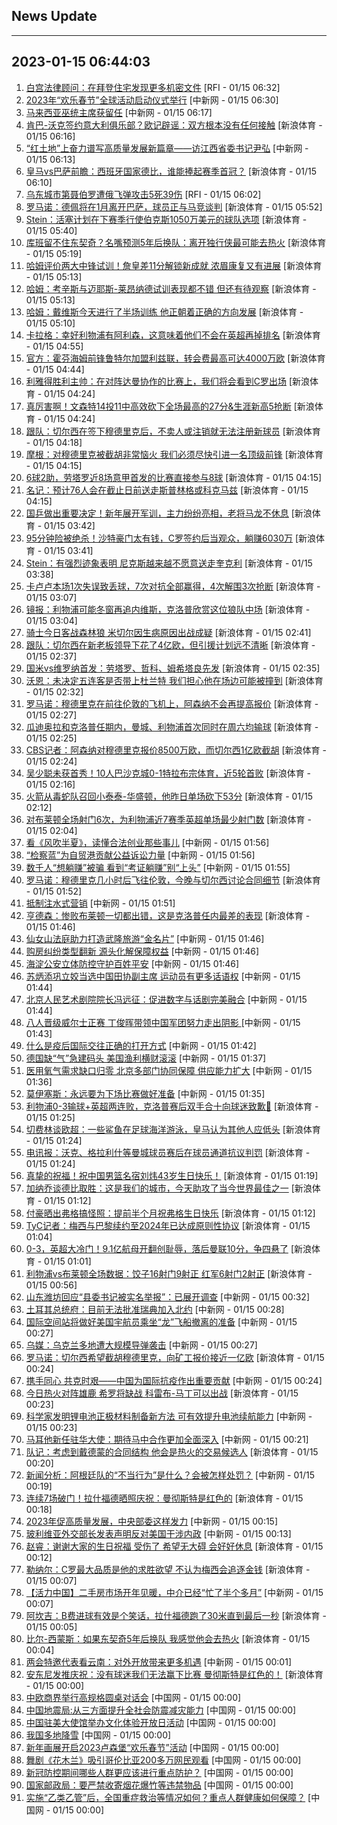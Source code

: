 ## News Update
---
2023-01-15 06:44:03
---
1. <a target="_blank" href="https://www.rfi.fr/cn/%E5%9B%BD%E9%99%85%E6%8A%A5%E9%81%93/20230114-%E4%B8%AD%E5%9B%BD%E9%80%9A%E6%8A%A5%E8%BF%916%E4%B8%87%E5%9C%A8%E9%99%A2%E6%AD%BB%E4%BA%A1%E7%97%85%E4%BE%8B-%E4%B8%96%E5%8D%AB%E5%90%81%E6%8F%90%E4%BE%9B%E6%9B%B4%E5%A4%9A%E8%B5%84%E8%AE%AF">白宫法律顾问：在拜登住宅发现更多机密文件</a> [RFI - 01/15 06:32]
2. <a target="_blank" href="http://www.chinanews.com//sh/2023/01-15/9935542.shtml">2023年“欢乐春节”全球活动启动仪式举行</a> [中新网 - 01/15 06:30]
3. <a target="_blank" href="http://www.chinanews.com//gj/2023/01-15/9935541.shtml">马来西亚巫统主席获留任</a> [中新网 - 01/15 06:17]
4. <a target="_blank" href="https://k.sina.cn/article_2018499075_784fda0302001kzyj.html?from=sports&subch=osport">肯巴-沃克签约意大利俱乐部？欧记辟谣：双方根本没有任何接触</a> [新浪体育 - 01/15 06:16]
5. <a target="_blank" href="http://www.chinanews.com//gn/2023/01-15/9935543.shtml">“红土地”上奋力谱写高质量发展新篇章——访江西省委书记尹弘</a> [中新网 - 01/15 06:13]
6. <a target="_blank" href="https://k.sina.cn/article_2018499075_784fda0302001kzyi.html?from=sports&subch=osport">皇马vs巴萨前瞻：西班牙国家德比，谁能捧起赛季首冠？</a> [新浪体育 - 01/15 06:10]
7. <a target="_blank" href="https://www.rfi.fr/cn/%E5%9B%BD%E9%99%85%E6%8A%A5%E9%81%93/20230114-%E6%8D%B7%E5%85%8B%E6%80%BB%E7%BB%9F%E5%A4%A7%E9%80%89%E4%B8%A4%E5%BC%BA%E5%87%BA%E7%BA%BF-%E5%89%8D%E6%80%BB%E7%90%86%E4%B8%8E%E9%80%80%E5%BD%B9%E5%B0%86%E9%A2%86%E6%9C%88%E5%BA%95%E5%86%B3%E9%80%89">乌东城市第聂伯罗遭俄飞弹攻击5死39伤</a> [RFI - 01/15 06:02]
8. <a target="_blank" href="https://k.sina.cn/article_2018499075_784fda0302001kzye.html?from=sports&subch=osport">罗马诺：德佩将在1月离开巴萨，球员正与马竞谈判</a> [新浪体育 - 01/15 05:52]
9. <a target="_blank" href="https://k.sina.cn/article_2018499075_784fda0302001kzyc.html?from=sports&subch=osport">Stein：活塞计划在下赛季行使伯克斯1050万美元的球队选项</a> [新浪体育 - 01/15 05:40]
10. <a target="_blank" href="https://k.sina.cn/article_1293768870_4d1d58a6001011p3l.html?from=sports&subch=nba">库班留不住东契奇？名嘴预测5年后换队：离开独行侠最可能去热火</a> [新浪体育 - 01/15 05:19]
11. <a target="_blank" href="https://k.sina.cn/article_1293768870_4d1d58a6001011p3k.html?from=sports&subch=nba">哈姆评价两大中锋试训！詹皇差11分解锁新成就 浓眉康复又有进展</a> [新浪体育 - 01/15 05:13]
12. <a target="_blank" href="https://k.sina.cn/article_2018499075_784fda0302001kzy5.html?from=sports&subch=osport">哈姆：考辛斯与迈耶斯-莱昂纳德试训表现都不错 但还有待观察</a> [新浪体育 - 01/15 05:13]
13. <a target="_blank" href="https://k.sina.cn/article_2018499075_784fda0302001kzy4.html?from=sports&subch=osport">哈姆：戴维斯今天进行了半场训练 他正朝着正确的方向发展</a> [新浪体育 - 01/15 05:10]
14. <a target="_blank" href="https://k.sina.cn/article_2018499075_784fda0302001kzxz.html?from=sports&subch=osport">卡拉格：幸好利物浦有阿利森，这意味着他们不会在英超再掉排名</a> [新浪体育 - 01/15 04:55]
15. <a target="_blank" href="https://k.sina.cn/article_2018499075_784fda0302001kzxy.html?from=sports&subch=osport">官方：霍芬海姆前锋鲁特尔加盟利兹联，转会费最高可达4000万欧</a> [新浪体育 - 01/15 04:44]
16. <a target="_blank" href="https://k.sina.cn/article_2018499075_784fda0302001kzxv.html?from=sports&subch=osport">利雅得胜利主帅：在对阵达曼协作的比赛上，我们将会看到C罗出场</a> [新浪体育 - 01/15 04:24]
17. <a target="_blank" href="https://k.sina.cn/article_2018499075_784fda0302001kzxu.html?from=sports&subch=osport">真厉害啊！文森特14投11中高效砍下全场最高的27分&生涯新高5抢断</a> [新浪体育 - 01/15 04:24]
18. <a target="_blank" href="https://k.sina.cn/article_2018499075_784fda0302001kzxs.html?from=sports&subch=osport">跟队：切尔西在签下穆德里克后，不卖人或注销就无法注册新球员</a> [新浪体育 - 01/15 04:18]
19. <a target="_blank" href="https://k.sina.cn/article_2018499075_784fda0302001kzxq.html?from=sports&subch=osport">摩根：对穆德里克被截胡非常恼火 我们必须尽快引进一名顶级前锋</a> [新浪体育 - 01/15 04:15]
20. <a target="_blank" href="https://k.sina.cn/article_2018499075_784fda0302001kzxr.html?from=sports&subch=osport">6球2助，劳塔罗近8场意甲首发的比赛直接参与8球</a> [新浪体育 - 01/15 04:15]
21. <a target="_blank" href="https://k.sina.cn/article_2018499075_784fda0302001kzxp.html?from=sports&subch=osport">名记：预计76人会在截止日前送走斯普林格或科克马兹</a> [新浪体育 - 01/15 04:15]
22. <a target="_blank" href="https://k.sina.cn/article_1688096585_649e4f49020016tx8.html?from=sports&subch=osport">国乒做出重要决定！新年展开军训，主力纷纷亮相，老将马龙不休息</a> [新浪体育 - 01/15 03:42]
23. <a target="_blank" href="https://k.sina.cn/article_2834321443_a8f0502300100y0rq.html?from=sports&subch=global">95分钟险被绝杀！沙特豪门太有钱，C罗签约后当观众，躺赚6030万</a> [新浪体育 - 01/15 03:41]
24. <a target="_blank" href="https://k.sina.cn/article_2018499075_784fda0302001kzxd.html?from=sports&subch=osport">Stein：有强烈迹象表明 尼克斯越来越不愿意送走奎克利</a> [新浪体育 - 01/15 03:38]
25. <a target="_blank" href="https://k.sina.cn/article_2018499075_784fda0302001kzx3.html?from=sports&subch=osport">卡卢卢本场1次失误致丢球，7次对抗全部赢得，4次解围3次抢断</a> [新浪体育 - 01/15 03:07]
26. <a target="_blank" href="https://k.sina.cn/article_2018499075_784fda0302001kzx1.html?from=sports&subch=osport">镜报：利物浦可能冬窗再追内维斯，克洛普欣赏这位狼队中场</a> [新浪体育 - 01/15 03:04]
27. <a target="_blank" href="https://k.sina.cn/article_2018499075_784fda0302001kzwu.html?from=sports&subch=osport">骑士今日客战森林狼 米切尔因生病原因出战成疑</a> [新浪体育 - 01/15 02:41]
28. <a target="_blank" href="https://k.sina.cn/article_2018499075_784fda0302001kzws.html?from=sports&subch=osport">跟队：切尔西在新老板领导下花了4亿欧，但引援计划远不清晰</a> [新浪体育 - 01/15 02:37]
29. <a target="_blank" href="https://k.sina.cn/article_2018499075_784fda0302001kzwr.html?from=sports&subch=osport">国米vs维罗纳首发：劳塔罗、哲科、姆希塔良先发</a> [新浪体育 - 01/15 02:35]
30. <a target="_blank" href="https://k.sina.cn/article_2018499075_784fda0302001kzwp.html?from=sports&subch=osport">沃恩：未决定五连客是否带上杜兰特 我们担心他在场边可能被撞到</a> [新浪体育 - 01/15 02:32]
31. <a target="_blank" href="https://k.sina.cn/article_2018499075_784fda0302001kzwm.html?from=sports&subch=osport">罗马诺：穆德里克在前往伦敦的飞机上，阿森纳不会再提高报价</a> [新浪体育 - 01/15 02:27]
32. <a target="_blank" href="https://k.sina.cn/article_2018499075_784fda0302001kzwl.html?from=sports&subch=osport">瓜迪奥拉和克洛普任期内，曼城、利物浦首次同时在周六均输球</a> [新浪体育 - 01/15 02:25]
33. <a target="_blank" href="https://k.sina.cn/article_2018499075_784fda0302001kzwj.html?from=sports&subch=osport">CBS记者：阿森纳对穆德里克报价8500万欧，而切尔西1亿欧截胡</a> [新浪体育 - 01/15 02:24]
34. <a target="_blank" href="https://k.sina.cn/article_2048146623_7a143cbf0200194e9.html?from=sports&subch=osport">吴少聪未获首秀！10人巴沙克城0-1特拉布宗体育，近5轮首败</a> [新浪体育 - 01/15 02:16]
35. <a target="_blank" href="https://k.sina.cn/article_2018499075_784fda0302001kzw8.html?from=sports&subch=osport">火箭从毒蛇队召回小泰泰-华盛顿，他昨日单场砍下53分</a> [新浪体育 - 01/15 02:12]
36. <a target="_blank" href="https://k.sina.cn/article_2018499075_784fda0302001kzw7.html?from=sports&subch=osport">对布莱顿全场射门6次，为利物浦近7赛季英超单场最少射门数</a> [新浪体育 - 01/15 02:04]
37. <a target="_blank" href="http://www.chinanews.com//cul/2023/01-15/9935540.shtml">看《风吹半夏》，读懂合法创业那些事儿</a> [中新网 - 01/15 01:56]
38. <a target="_blank" href="http://www.chinanews.com//sh/2023/01-15/9935539.shtml">“检察蓝”为自贸港贡献公益诉讼力量</a> [中新网 - 01/15 01:56]
39. <a target="_blank" href="http://www.chinanews.com//sh/2023/01-15/9935538.shtml">数千人“想躺赚”被骗 看到“考证躺赚”别“上头”</a> [中新网 - 01/15 01:55]
40. <a target="_blank" href="https://k.sina.cn/article_2018499075_784fda0302001kzw4.html?from=sports&subch=osport">罗马诺：穆德里克几小时后飞往伦敦，今晚与切尔西讨论合同细节</a> [新浪体育 - 01/15 01:52]
41. <a target="_blank" href="http://www.chinanews.com//cj/2023/01-15/9935537.shtml">抵制注水式营销</a> [中新网 - 01/15 01:51]
42. <a target="_blank" href="https://k.sina.cn/article_2018499075_784fda0302001kzw2.html?from=sports&subch=osport">亨德森：惨败布莱顿一切都出错，这是克洛普任内最差的表现</a> [新浪体育 - 01/15 01:46]
43. <a target="_blank" href="http://www.chinanews.com//sh/2023/01-15/9935535.shtml">仙女山法庭助力打造武隆旅游“金名片”</a> [中新网 - 01/15 01:46]
44. <a target="_blank" href="http://www.chinanews.com//sh/2023/01-15/9935536.shtml">购房纠纷类型翻新 源头化解保障权益</a> [中新网 - 01/15 01:46]
45. <a target="_blank" href="http://www.chinanews.com//sh/2023/01-15/9935534.shtml">海淀公安立体防控守护百姓平安</a> [中新网 - 01/15 01:46]
46. <a target="_blank" href="http://www.chinanews.com//ty/2023/01-15/9935533.shtml">苏炳添巩立姣当选中国田协副主席 运动员有更多话语权</a> [中新网 - 01/15 01:44]
47. <a target="_blank" href="http://www.chinanews.com//sh/2023/01-15/9935532.shtml">北京人民艺术剧院院长冯远征：促进数字与话剧完美融合</a> [中新网 - 01/15 01:44]
48. <a target="_blank" href="http://www.chinanews.com//ty/2023/01-15/9935531.shtml">八人晋级威尔士正赛 丁俊晖带领中国军团努力走出阴影 </a> [中新网 - 01/15 01:43]
49. <a target="_blank" href="http://www.chinanews.com//sh/2023/01-15/9935530.shtml">什么是疫后国际交往正确的打开方式</a> [中新网 - 01/15 01:42]
50. <a target="_blank" href="http://www.chinanews.com//gj/2023/01-15/9935529.shtml">德国缺“气”急建码头 美国渔利横财滚滚</a> [中新网 - 01/15 01:37]
51. <a target="_blank" href="http://www.chinanews.com//sh/2023/01-15/9935528.shtml">医用氧气需求缺口归零 北京多部门协同保障 供应能力扩大</a> [中新网 - 01/15 01:36]
52. <a target="_blank" href="http://www.chinanews.com//ty/2023/01-15/9935527.shtml">莫伊塞斯：永远要为下场比赛做好准备</a> [中新网 - 01/15 01:35]
53. <a target="_blank" href="https://k.sina.cn/article_2018499075_784fda0302001kzvl.html?from=sports&subch=osport">利物浦0-3输球+英超两连败，克洛普赛后双手合十向球迷致歉🙏</a> [新浪体育 - 01/15 01:25]
54. <a target="_blank" href="https://k.sina.cn/article_2018499075_784fda0302001kzvm.html?from=sports&subch=osport">切费林谈欧超：一些鲨鱼在足球海洋游泳，皇马认为其他人应低头</a> [新浪体育 - 01/15 01:24]
55. <a target="_blank" href="https://k.sina.cn/article_2018499075_784fda0302001kzvk.html?from=sports&subch=osport">电讯报：沃克、格拉利什等曼城球员赛后在球员通道抗议判罚</a> [新浪体育 - 01/15 01:24]
56. <a target="_blank" href="https://k.sina.cn/article_2018499075_784fda0302001kzvj.html?from=sports&subch=osport">真挚的祝福！祝中国男篮名宿刘炜43岁生日快乐！</a> [新浪体育 - 01/15 01:19]
57. <a target="_blank" href="https://k.sina.cn/article_2018499075_784fda0302001kzvg.html?from=sports&subch=osport">加纳乔谈德比取胜：这是我们的城市，今天助攻了当今世界最佳之一</a> [新浪体育 - 01/15 01:12]
58. <a target="_blank" href="https://k.sina.cn/article_2018499075_784fda0302001kzve.html?from=sports&subch=osport">付豪晒出弗格搞怪照：提前半个月祝弗格生日快乐</a> [新浪体育 - 01/15 01:12]
59. <a target="_blank" href="https://k.sina.cn/article_2018499075_784fda0302001kzv8.html?from=sports&subch=osport">TyC记者：梅西与巴黎续约至2024年已达成原则性协议</a> [新浪体育 - 01/15 01:04]
60. <a target="_blank" href="https://k.sina.cn/article_2834321443_a8f0502300100y0qw.html?from=sports&subch=global">0-3，英超大冷门！9.1亿航母开翻创耻辱，落后曼联10分，争四悬了</a> [新浪体育 - 01/15 01:01]
61. <a target="_blank" href="https://k.sina.cn/article_2018499075_784fda0302001kzv1.html?from=sports&subch=osport">利物浦vs布莱顿全场数据：饺子16射门9射正 红军6射门2射正</a> [新浪体育 - 01/15 00:56]
62. <a target="_blank" href="http://www.chinanews.com//gn/2023/01-15/9935526.shtml">山东潍坊回应“县委书记被实名举报”：已展开调查</a> [中新网 - 01/15 00:32]
63. <a target="_blank" href="http://www.chinanews.com//gj/2023/01-15/9935525.shtml">土耳其总统府：目前无法批准瑞典加入北约</a> [中新网 - 01/15 00:28]
64. <a target="_blank" href="http://www.chinanews.com//gj/2023/01-15/9935523.shtml">国际空间站将做好美国宇航员乘坐“龙”飞船撤离的准备</a> [中新网 - 01/15 00:27]
65. <a target="_blank" href="http://www.chinanews.com//gj/2023/01-15/9935524.shtml">乌媒：乌克兰多地遭大规模导弹袭击</a> [中新网 - 01/15 00:27]
66. <a target="_blank" href="https://k.sina.cn/article_2018499075_784fda0302001kzuj.html?from=sports&subch=osport">罗马诺：切尔西希望截胡穆德里克，向矿工报价接近一亿欧</a> [新浪体育 - 01/15 00:24]
67. <a target="_blank" href="http://www.chinanews.com//gn/2023/01-15/9935522.shtml">携手同心 共克时艰——中国为国际抗疫作出重要贡献</a> [中新网 - 01/15 00:24]
68. <a target="_blank" href="https://k.sina.cn/article_2018499075_784fda0302001kzuh.html?from=sports&subch=osport">今日热火对阵雄鹿 希罗将缺战 科雷布-马丁可以出战</a> [新浪体育 - 01/15 00:23]
69. <a target="_blank" href="http://www.chinanews.com//sh/2023/01-15/9935521.shtml">科学家发明锂电池正极材料制备新方法 可有效提升电池续航能力</a> [中新网 - 01/15 00:23]
70. <a target="_blank" href="http://www.chinanews.com//gn/2023/01-15/9935520.shtml">马耳他新任驻华大使：期待马中合作更加全面深入</a> [中新网 - 01/15 00:21]
71. <a target="_blank" href="https://k.sina.cn/article_2018499075_784fda0302001kzug.html?from=sports&subch=osport">队记：考虑到戴德蒙的合同结构 他会是热火的交易候选人</a> [新浪体育 - 01/15 00:20]
72. <a target="_blank" href="http://www.chinanews.com//ty/2023/01-15/9935519.shtml">新闻分析：阿根廷队的“不当行为”是什么？会被怎样处罚？</a> [中新网 - 01/15 00:19]
73. <a target="_blank" href="https://k.sina.cn/article_2018499075_784fda0302001kzue.html?from=sports&subch=osport">连续7场破门！拉什福德晒照庆祝：曼彻斯特是红色的</a> [新浪体育 - 01/15 00:18]
74. <a target="_blank" href="http://www.chinanews.com//gn/2023/01-15/9935518.shtml">2023年促高质量发展，中央部委这样发力</a> [中新网 - 01/15 00:15]
75. <a target="_blank" href="http://www.chinanews.com//gj/2023/01-15/9935517.shtml">玻利维亚外交部长发表声明反对美国干涉内政</a> [中新网 - 01/15 00:13]
76. <a target="_blank" href="https://k.sina.cn/article_2018499075_784fda0302001kzud.html?from=sports&subch=osport">赵睿：谢谢大家的生日祝福 受伤了 希望无大碍 会好好休息</a> [新浪体育 - 01/15 00:12]
77. <a target="_blank" href="https://k.sina.cn/article_2018499075_784fda0302001kzu8.html?from=sports&subch=osport">勒纳尔：C罗最大品质是他的求胜欲望 不认为梅西会追逐金钱</a> [新浪体育 - 01/15 00:07]
78. <a target="_blank" href="http://www.chinanews.com//cj/2023/01-15/9935515.shtml">【活力中国】二手房市场开年见暖，中介已经“忙了半个多月”</a> [中新网 - 01/15 00:07]
79. <a target="_blank" href="https://k.sina.cn/article_2018499075_784fda0302001kzu9.html?from=sports&subch=osport">阿坎吉：B费进球有效是个笑话，拉什福德跑了30米直到最后一秒</a> [新浪体育 - 01/15 00:05]
80. <a target="_blank" href="https://k.sina.cn/article_2018499075_784fda0302001kzu5.html?from=sports&subch=osport">比尔-西蒙斯：如果东契奇5年后换队 我感觉他会去热火</a> [新浪体育 - 01/15 00:04]
81. <a target="_blank" href="http://www.chinanews.com//sh/2023/01-15/9935514.shtml">两会特邀代表看云南：对外开放带来更多机遇</a> [中新网 - 01/15 00:01]
82. <a target="_blank" href="https://k.sina.cn/article_2018499075_784fda0302001kzu4.html?from=sports&subch=osport">安东尼发推庆祝：没有球迷我们无法赢下比赛 曼彻斯特是红色的！</a> [新浪体育 - 01/15 00:00]
83. <a target="_blank" href="http://news.china.com.cn/2023-01/15/content_85060113.htm">中欧商界举行高规格圆桌对话会</a> [中国网 - 01/15 00:00]
84. <a target="_blank" href="http://news.china.com.cn/2023-01/15/content_85060125.htm">中国地震局:从三方面提升全社会防震减灾能力</a> [中国网 - 01/15 00:00]
85. <a target="_blank" href="http://news.china.com.cn/2023-01/15/content_85060114.htm">中国驻美大使馆举办文化体验开放日活动</a> [中国网 - 01/15 00:00]
86. <a target="_blank" href="http://news.china.com.cn/2023-01/15/content_85060120.htm">我国多地降雪</a> [中国网 - 01/15 00:00]
87. <a target="_blank" href="http://news.china.com.cn/2023-01/15/content_85060115.htm">新年画展开启2023卢森堡“欢乐春节”活动</a> [中国网 - 01/15 00:00]
88. <a target="_blank" href="http://news.china.com.cn/2023-01/15/content_85060116.htm">舞剧《花木兰》吸引哥伦比亚200多万网民观看</a> [中国网 - 01/15 00:00]
89. <a target="_blank" href="http://news.china.com.cn/2023-01/15/content_85060123.htm">新冠防控期间哪些人群更应该进行重点防护？</a> [中国网 - 01/15 00:00]
90. <a target="_blank" href="http://news.china.com.cn/2023-01/15/content_85060128.htm">国家邮政局：要严禁收寄烟花爆竹等违禁物品</a> [中国网 - 01/15 00:00]
91. <a target="_blank" href="http://news.china.com.cn/2023-01/15/content_85060212.htm">实施“乙类乙管”后，全国重症救治等情况如何？重点人群健康如何保障？</a> [中国网 - 01/15 00:00]
